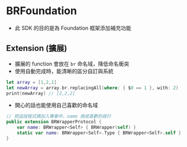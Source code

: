 # BRFoundation

- 此 SDK 的目的是為 Foundation 框架添加補充功能

## Extension (擴展)

- 擴展的 function 會放在 `br` 命名域，降低命名衝突
- 使用自動完成時，能清晰的區分自訂與系統

``` swift
let array = [1,2,1]
let newArray = array.br.replacingAll(where: { $0 == 1 }, with: 2)
print(newArray) // [2,2,2]
```

- 開心的話也能使用自己喜歡的命名域

``` swift
// 把這段程式碼加入專案中，name 換成喜歡的就行
public extension BRWrapperProtocol {
    var name: BRWrapper<Self> { BRWrapper(self) }
    static var name: BRWrapper<Self>.Type { BRWrapper<Self>.self }
}
```
